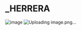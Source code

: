 # _HERRERA
![image](https://github.com/1350688873/_HERRERA/assets/135384334/5f3bb0ec-d398-485f-8bc0-cced28d1328c)
![Uploading image.png…]()
